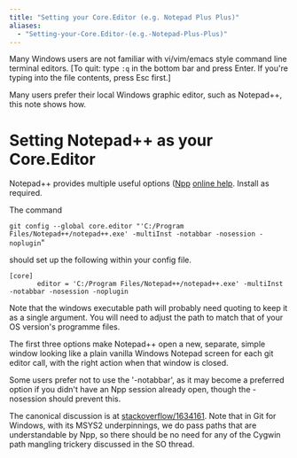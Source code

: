 ```yaml
---
title: "Setting your Core.Editor (e.g. Notepad Plus Plus)"
aliases:
  - "Setting-your-Core.Editor-(e.g.-Notepad-Plus-Plus)"
---
```

Many Windows users are not familiar with vi/vim/emacs style command line terminal editors.
[To quit: type `:q` in the bottom bar and press Enter. If you're typing into the file contents, press Esc first.]

Many users prefer their local Windows graphic editor, such as Notepad++, this note shows how.

# Setting Notepad++ as your Core.Editor

Notepad++ provides multiple useful options ([Npp](https://notepad-plus-plus.org) [online help](https://notepad-plus-plus.org/online-help/). Install as required.

The command

`git config --global core.editor "'C:/Program Files/Notepad++/notepad++.exe' -multiInst -notabbar -nosession -noplugin`"

should set up the following within your config file.


    [core]
           editor = 'C:/Program Files/Notepad++/notepad++.exe' -multiInst -notabbar -nosession -noplugin


Note that the windows executable path will probably need quoting to keep it as a single argument. You will need to adjust the path to match that of your OS version's programme files.

The first three options make Notepad++ open a new, separate, simple window looking like a plain
vanilla Windows Notepad screen for each git editor call, with the right action when that
window is closed.

Some users prefer not to use the '-notabbar', as it may become a preferred option if you didn't
have an Npp session already open, though the -nosession should prevent this.

The canonical discussion is at [stackoverflow/1634161](https://stackoverflow.com/questions/1634161/how-do-i-use-notepad-or-other-with-msysgit). Note that in Git for Windows, with its MSYS2 underpinnings, we do pass paths that are
understandable by Npp, so there should be no need for any of the Cygwin path mangling trickery discussed in the SO thread.
